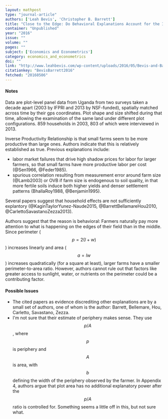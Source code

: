 ```yaml
---
layout: mathpost
type: "journal-article"
authors: ['Leah Bevis', 'Christopher B. Barrett']
title: "Close to the Edge: Do Behavioral Explanations Account for the Inverse Productivity Relationship?"
container: "Unpublished"
year: "2016"
issue: ""
volume: ""
pages: ""
subject: ['Economics and Econometrics']
category: economics_and_econometrics
doi: ""
link: "http://www.leahbevis.com/wp-content/uploads/2016/05/Bevis-and-Barrett-Edge-Effects-and-the-Inverse-Relationship-April-2016.pdf"
citationkey: "BevisBarrett2016"
fetched: "20160506"
---
```


#### Notes
Data are plot-level panel data from Uganda from two surveys taken a decade apart (2003 by IFPRI and 2013 by NSF-funded), spatially matched across time by their gps coordinates. Plot shape and size shifted during that time, allowing the examination of the same land under different plot configurations. 859 households in 2003, 803 of which were interviewed in 2013.

Inverse Productivity Relationship is that small farms seem to be more productive than large ones. Authors indicate that this is relatively established as true. Previous explanations include:

* labor market failures that drive high shadow prices for labor for larger farmers, so that small farms have more productive labor per cost (@Sen1966, @Feder1985).
* spurious correlation resulting from measurement error around farm size (@Lamb2003) or OVB if farm size is endogenous to soil quality, in that more fertile soils induce both higher yields and denser settlement patterns (BhallaRoy1988, @Benjamin1995). 

Several papers suggest that household effects are not sufficiently explantory (@KaginTaylorYunez-Naude2015, @BarrettBellamareHou2010, @CarlettoSavastanoZezza2013).

Authors suggest that the reason is behavioral: Farmers naturally pay more attention to what is happening on the edges of their field than in the middle. Since perimeter ($$ p = 2(l + w) $$) increases linearly and area ($$ a = lw$$) increases quadratically (for a square at least), larger farms have a smaller perimeter-to-area ratio. However, authors cannot rule out that factors like greater access to sunlight, water, or nutrients on the perimeter could be a contributing factor.

#### Possible Issues
* The cited papers as evidence discrediting other explanations are by a small set of authors, one of whom is the author: Barrett, Bellemare, Hou, Carletto, Savastano, Zezza.
* I'm not sure that their estimate of periphery makes sense. They use $$ p/A $$, where $$ p $$ is periphery and $$ A $$ is area, with $$ b $$ defining the width of the periphery observed by the farmer. In Appendix 4, authors argue that plot area has no additional explanatory power after the $$ p/A $$ ratio is controlled for. Something seems a little off in this, but not sure what.




